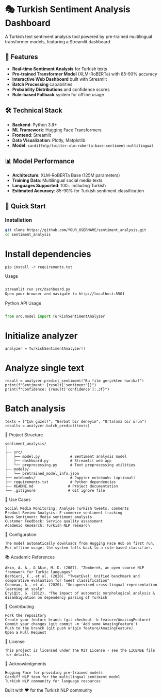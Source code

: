 # 🎭 Turkish Sentiment Analysis Dashboard

A Turkish text sentiment analysis tool powered by pre-trained multilingual transformer models, featuring a Streamlit dashboard.

## 🚀 Features

- **Real-time Sentiment Analysis** for Turkish texts
- **Pre-trained Transformer Model** (XLM-RoBERTa) with 85-90% accuracy
- **Interactive Web Dashboard** built with Streamlit
- **Batch Processing** capabilities
- **Probability Distributions** and confidence scores
- **Rule-based Fallback** system for offline usage

## 🛠️ Technical Stack

- **Backend**: Python 3.8+
- **ML Framework**: Hugging Face Transformers
- **Frontend**: Streamlit
- **Data Visualization**: Plotly, Matplotlib
- **Model**: `cardiffnlp/twitter-xlm-roberta-base-sentiment-multilingual`

## 📊 Model Performance

- **Architecture**: XLM-RoBERTa Base (125M parameters)
- **Training Data**: Multilingual social media texts
- **Languages Supported**: 100+ including Turkish
- **Estimated Accuracy**: 85-90% for Turkish sentiment classification

## 🚀 Quick Start

### Installation

```bash
git clone https://github.com/YOUR_USERNAME/sentiment_analysis.git
cd sentiment_analysis
```

# Install dependencies
```
pip install -r requirements.txt
```
Usage

```BASH

streamlit run src/dashboard.py
Open your browser and navigate to http://localhost:8501
```

Python API Usage
```Python

from src.model import TurkishSentimentAnalyzer
```

# Initialize analyzer
```
analyzer = TurkishSentimentAnalyzer()
```
# Analyze single text
```
result = analyzer.predict_sentiment("Bu film gerçekten harika!")
print(f"Sentiment: {result['sentiment']}")
print(f"Confidence: {result['confidence']:.3f}")
```

# Batch analysis
```
texts = ["Çok güzel!", "Berbat bir deneyim", "Ortalama bir ürün"]
results = analyzer.batch_predict(texts)
```
📁 Project Structure
```
sentiment_analysis/
│
├── src/
│   ├── model.py              # Sentiment analysis model
│   ├── dashboard.py          # Streamlit web app
│   └── preprocessing.py      # Text preprocessing utilities
├── models/
│   └── pretrained_model_info.json
├── notebooks/                # Jupyter notebooks (optional)
├── requirements.txt          # Python dependencies
├── README.md                # Project documentation
└── .gitignore               # Git ignore file
```
🎯 Use Cases
```
Social Media Monitoring: Analyze Turkish tweets, comments
Product Review Analysis: E-commerce sentiment tracking
News Sentiment: Media sentiment analysis
Customer Feedback: Service quality assessment
Academic Research: Turkish NLP research
```

🔧 Configuration
```
The model automatically downloads from Hugging Face Hub on first run. For offline usage, the system falls back to a rule-based classifier.
```

📚 Academic References
```
Akın, A. A., & Akın, M. D. (2007). "Zemberek, an open source NLP framework for Turkic languages"
Barbieri, F., et al. (2020). "TweetEval: Unified benchmark and comparative evaluation for tweet classification"
Conneau, A., et al. (2020). "Unsupervised cross-lingual representation learning at scale"
Eryiğit, G. (2012). "The impact of automatic morphological analysis & disambiguation on dependency parsing of Turkish
```

🤝 Contributing
```
Fork the repository
Create your feature branch (git checkout -b feature/AmazingFeature)
Commit your changes (git commit -m 'Add some AmazingFeature')
Push to the branch (git push origin feature/AmazingFeature)
Open a Pull Request
```

📄 License
```
This project is licensed under the MIT License - see the LICENSE file for details.
```

🙏 Acknowledgments
```
Hugging Face for providing pre-trained models
Cardiff NLP team for the multilingual sentiment model
Turkish NLP community for language resources
```

Built with ❤️ for the Turkish NLP community
